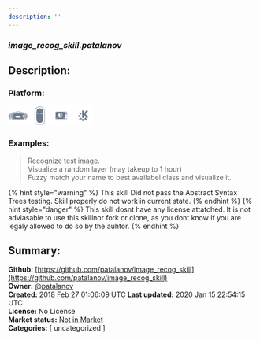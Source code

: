 ```yaml
---
description: ''
---
```


### _image_recog_skill.patalanov_  
## Description:  
  
  
  
### Platform:  
 ![Mark I](../.gitbook/assets/mark-1-icon.png)  ![Mark II](../.gitbook/assets/mark-2-icon.png)  ![Picroft](../.gitbook/assets/picroft-icon.png)  ![plasmoid](../.gitbook/assets/kde.png)   
### Examples:  
> Recognize test image.  
> Visualize a random layer (may takeup to 1 hour)  
> Fuzzy match your name to best availabel class and visualize it.  
  
{% hint style="warning" %}
This skill Did not pass the Abstract Syntax Trees testing. Skill properly do not work in current state.
{% endhint %}
{% hint style="danger" %}
This skill dosnt have any license attatched. It is not adviasable to use this skillnor fork or clone, as you dont know if you are legaly allowed to do so by the auhtor.
{% endhint %}
  
## Summary:  
**Github:** [https://github.com/patalanov/image_recog_skill](https://github.com/patalanov/image_recog_skill)  
**Owner:** [@patalanov](https://github.com/patalanov)  
**Created:** 2018 Feb 27 01:06:09 UTC  **Last updated:** 2020 Jan 15 22:54:15 UTC  
**License:** No License  
**Market status:** [Not in Market](https://market.mycroft.ai/skill/)  
**Categories:** [ uncategorized ]   
